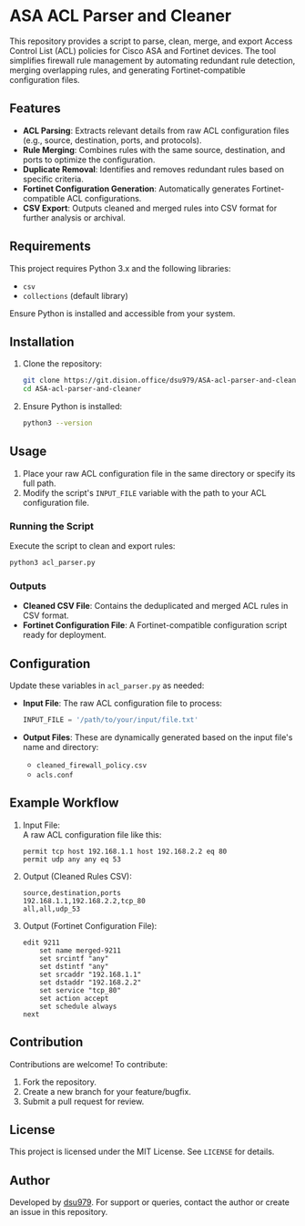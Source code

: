 # ASA ACL Parser and Cleaner

This repository provides a script to parse, clean, merge, and export Access Control List (ACL) policies for Cisco ASA and Fortinet devices. The tool simplifies firewall rule management by automating redundant rule detection, merging overlapping rules, and generating Fortinet-compatible configuration files.

## Features

- **ACL Parsing**: Extracts relevant details from raw ACL configuration files (e.g., source, destination, ports, and protocols).
- **Rule Merging**: Combines rules with the same source, destination, and ports to optimize the configuration.
- **Duplicate Removal**: Identifies and removes redundant rules based on specific criteria.
- **Fortinet Configuration Generation**: Automatically generates Fortinet-compatible ACL configurations.
- **CSV Export**: Outputs cleaned and merged rules into CSV format for further analysis or archival.

## Requirements

This project requires Python 3.x and the following libraries:
- `csv`
- `collections` (default library)

Ensure Python is installed and accessible from your system.

## Installation

1. Clone the repository:
   ```bash
   git clone https://git.dision.office/dsu979/ASA-acl-parser-and-cleaner.git
   cd ASA-acl-parser-and-cleaner
   ```

2. Ensure Python is installed:
   ```bash
   python3 --version
   ```

## Usage

1. Place your raw ACL configuration file in the same directory or specify its full path.
2. Modify the script's `INPUT_FILE` variable with the path to your ACL configuration file.

### Running the Script

Execute the script to clean and export rules:
```bash
python3 acl_parser.py
```

### Outputs
- **Cleaned CSV File**: Contains the deduplicated and merged ACL rules in CSV format.
- **Fortinet Configuration File**: A Fortinet-compatible configuration script ready for deployment.

## Configuration

Update these variables in `acl_parser.py` as needed:

- **Input File**:
  The raw ACL configuration file to process:
  ```python
  INPUT_FILE = '/path/to/your/input/file.txt'
  ```

- **Output Files**:
  These are dynamically generated based on the input file's name and directory:
  - `cleaned_firewall_policy.csv`
  - `acls.conf`

## Example Workflow

1. Input File:  
   A raw ACL configuration file like this:
   ```plaintext
   permit tcp host 192.168.1.1 host 192.168.2.2 eq 80
   permit udp any any eq 53
   ```

2. Output (Cleaned Rules CSV):
   ```csv
   source,destination,ports
   192.168.1.1,192.168.2.2,tcp_80
   all,all,udp_53
   ```

3. Output (Fortinet Configuration File):
   ```plaintext
   edit 9211
       set name merged-9211
       set srcintf "any"
       set dstintf "any"
       set srcaddr "192.168.1.1"
       set dstaddr "192.168.2.2"
       set service "tcp_80"
       set action accept
       set schedule always
   next
   ```

## Contribution

Contributions are welcome! To contribute:
1. Fork the repository.
2. Create a new branch for your feature/bugfix.
3. Submit a pull request for review.

## License

This project is licensed under the MIT License. See `LICENSE` for details.

## Author

Developed by [dsu979](mailto:your-email@example.com). For support or queries, contact the author or create an issue in this repository.

